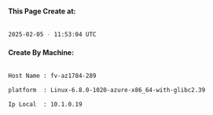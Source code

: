 
   
#### This Page Create at:

```bash

2025-02-05 - 11:53:04 UTC

```

#### Create By Machine:

```bash

Host Name : fv-az1784-289

platform  : Linux-6.8.0-1020-azure-x86_64-with-glibc2.39

Ip Local  : 10.1.0.19

```

